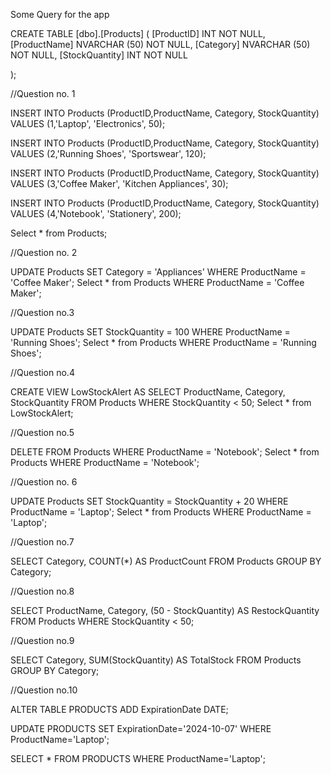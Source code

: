 Some Query for the app 


CREATE TABLE [dbo].[Products] (
    [ProductID]     INT           NOT NULL,
    [ProductName]   NVARCHAR (50) NOT NULL,
    [Category]      NVARCHAR (50) NOT NULL,
    [StockQuantity] INT NOT NULL
 
);

//Question no. 1

INSERT INTO Products (ProductID,ProductName, Category, StockQuantity)
VALUES (1,'Laptop', 'Electronics', 50);

INSERT INTO Products (ProductID,ProductName, Category, StockQuantity)
VALUES (2,'Running Shoes', 'Sportswear', 120);

INSERT INTO Products (ProductID,ProductName, Category, StockQuantity)
VALUES (3,'Coffee Maker', 'Kitchen Appliances', 30);

INSERT INTO Products (ProductID,ProductName, Category, StockQuantity)
VALUES (4,'Notebook', 'Stationery', 200);

Select * from Products;

//Question no. 2


UPDATE Products
SET Category = 'Appliances'
WHERE ProductName = 'Coffee Maker';
Select * from Products WHERE ProductName = 'Coffee Maker';

//Question no.3


UPDATE Products
SET StockQuantity = 100
WHERE ProductName = 'Running Shoes';
 Select * from Products WHERE ProductName = 'Running Shoes';

//Question no.4


CREATE VIEW LowStockAlert AS
SELECT ProductName, Category, StockQuantity
FROM Products
WHERE StockQuantity < 50;
Select * from LowStockAlert;


//Question no.5


DELETE FROM Products
WHERE ProductName = 'Notebook';
Select * from Products WHERE ProductName = 'Notebook';

//Question no. 6


UPDATE Products
SET StockQuantity = StockQuantity + 20
WHERE ProductName = 'Laptop';
Select * from Products WHERE ProductName = 'Laptop';

//Question no.7


SELECT Category, COUNT(*) AS ProductCount
FROM Products
GROUP BY Category;

//Question no.8


SELECT ProductName, Category, (50 - StockQuantity) AS RestockQuantity
FROM Products
WHERE StockQuantity < 50;

//Question no.9

SELECT Category, SUM(StockQuantity) AS TotalStock
FROM Products
GROUP BY Category;

//Question no.10

ALTER TABLE PRODUCTS
ADD ExpirationDate DATE;

UPDATE PRODUCTS
SET ExpirationDate='2024-10-07'
WHERE ProductName='Laptop';
 
 SELECT * FROM PRODUCTS WHERE ProductName='Laptop';
